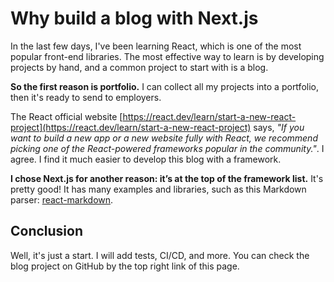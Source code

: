 # Why build a blog with Next.js

In the last few days, I've been learning React, which is one of the most popular front-end libraries. The most effective way to learn is by developing projects by hand, and a common project to start with is a blog.

**So the first reason is portfolio.** I can collect all my projects into a portfolio, then it's ready to send to employers.

The React official website [https://react.dev/learn/start-a-new-react-project](https://react.dev/learn/start-a-new-react-project) says, *"If you want to build a new app or a new website fully with React, we recommend picking one of the React-powered frameworks popular in the community."*. I agree. I find it much easier to develop this blog with a framework.

**I chose Next.js for another reason: it’s at the top of the framework list.** It's pretty good! It has many examples and libraries, such as this Markdown parser: [react-markdown](https://github.com/remarkjs/react-markdown).

## Conclusion

Well, it's just a start. I will add tests, CI/CD, and more. You can check the blog project on GitHub by the top right link of this page.
